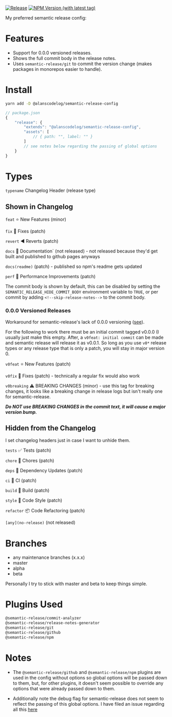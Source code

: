 [![Release](https://github.com/alanscodelog/semantic-release-config/actions/workflows/release.yml/badge.svg)](https://github.com/alanscodelog/semantic-release-config/actions/workflows/release.yml)
[![NPM Version (with latest tag)](https://img.shields.io/npm/v/%40alanscodelog%2Fsemantic-release-config/latest)](https://www.npmjs.com/package/@alanscodelog/semantic-release-config/v/latest)

My preferred semantic release config:

# Features

- Support for 0.0.0 versioned releases.
- Shows the full commit body in the release notes.
- Uses `semantic-release/git` to commit the version change (makes packages in monorepos easier to handle).

# Install

```bash
yarn add -D @alanscodelog/semantic-release-config
```

```js
// package.json
{
	"release": {
		"extends": "@alanscodelog/semantic-release-config",
		"assets": [
			// { path: "", label: "" }
		]
		// see notes below regarding the passing of global options
	}
}
```

# Types
`typename` Changelog Header (release type)

## Shown in Changelog

`feat` :star: New Features (minor)

`fix` :bug: Fixes (patch)

`revert` :arrow_backward: Reverts (patch)

`docs` :book: Documentation` (not released) - not released because they'd get built and published to github pages anyways

`docs(readme)` (patch) - published so npm's readme gets updated

`perf` :rocket: Performance Improvements (patch)

The commit body is shown by default, this can be disabled by setting the `SEMANTIC_RELEASE_HIDE_COMMIT_BODY` environment variable to `TRUE`, or per commit by adding `<!--skip-release-notes-->` to the commit body.

### 0.0.0 Versioned Releases

Workaround for semantic-release's lack of 0.0.0 versioning ([see](https://github.com/semantic-release/semantic-release/issues/1507)).

For the following to work there must be an initial commit tagged v0.0.0 (I usually just make this empty. After, a `v0feat: initial commit` can be made and semantic release will release it as v0.0.1. So long as you use `v0*` release types or any release type that is only a patch, you will stay in major version 0.

`v0feat` :star: New Features (patch)

`v0fix` :bug: Fixes (patch) - technically a regular fix would also work

`v0breaking` :warning: BREAKING CHANGES (minor) - use this tag for breaking changes, it looks like a breaking change in release logs but isn't really one for semantic-release.

***Do NOT use BREAKING CHANGES in the commit text, it will cause a major version bump.***

## Hidden from the Changelog
I set changelog headers just in case I want to unhide them.

`tests` :white_check_mark: Tests (patch)

`chore` :wrench: Chores (patch)

`deps` :link: Dependency Updates (patch)

`ci` :arrows_counterclockwise: CI (patch)

`build` :hammer: Build (patch)

`style` :art: Code Style (patch)

`refactor` :package: Code Refactoring (patch)

`[any](no-release)` (not released)

# Branches

- any maintenance branches (x.x.x)
- master
- alpha
- beta

Personally I try to stick with master and beta to keep things simple.

# Plugins Used

```bash
@semantic-release/commit-analyzer
@semantic-release/release-notes-generator
@semantic-release/git
@semantic-release/github
@semantic-release/npm
```

# Notes

- The `@semantic-release/github` and `@semantic-release/npm` plugins are used in the config without options so global options will be passed down to them, but, for other plugins, it doesn't seem possible to override any options that were already passed down to them.

- Additionally note the debug flag for semantic-release does not seem to reflect the passing of this global options. I have filed an issue regarding all this [here](https://github.com/semantic-release/semantic-release/issues/1567)
